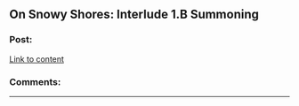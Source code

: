 ## On Snowy Shores: Interlude 1.B Summoning

### Post:

[Link to content](https://www.royalroad.com/fiction/22559/on-snowy-shores/chapter/375707/interlude-1b-summoning)

### Comments:

---

